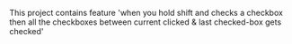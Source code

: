 This project contains feature 'when you hold shift and checks a checkbox then all the checkboxes between current clicked & last checked-box gets checked'
